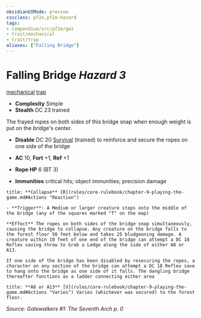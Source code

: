 ```yaml
---
obsidianUIMode: preview
cssclass: pf2e,pf2e-hazard
tags:
- compendium/src/pf2e/gw1
- trait/mechanical
- trait/trap
aliases: ["Falling Bridge"]
---
```

# Falling Bridge *Hazard 3*  
[mechanical](rules/traits/mechanical.md "Mechanical Hazard Trait")  [trap](rules/traits/trap.md "Trap Hazard Trait")  

- **Complexity** Simple
- **Stealth** DC 23 trained  

The frayed ropes on both sides of this bridge snap when enough weight is put on the bridge's center.

- **Disable** DC 20 [Survival](compendium/skills.md#Survival) (trained) to reinforce and secure the ropes on one side of the bridge  

- **AC** 10, **Fort** +1, **Ref** +1
- **Rope HP** 6 (BT 3)
- **Immunities** critical hits; object immunities; precision damage

```ad-embed-ability
title: **Collapse** [R](rules/core-rulebook/chapter-9-playing-the-game.md#Actions "Reaction")

- **Trigger**: A Medium or larger creature steps onto the middle of the bridge (any of the squares marked "T" on the map)

**Effect** The ropes on both sides of the bridge snap simultaneously, causing the bridge to collapse. Any creature on the bridge falls to the forest floor 50 feet below and takes 25 bludgeoning damage. A creature within 10 feet of one end of the bridge can attempt a DC 18 Reflex saving throw to Grab a Ledge along the side of either A8 or A13.

If one side of the bridge has been disabled by resecuring the ropes, a character on any section of the bridge can attempt a DC 18 Reflex save to hang onto the bridge as one side of it falls. The dangling bridge thereafter functions as a ladder connecting either area
```
```ad-embed-ability
title: **A8 or A13** [V](rules/core-rulebook/chapter-9-playing-the-game.md#Actions "Varies") Varies (whichever was secured) to the forest floor.
```

*Source: Gatewalkers #1: The Seventh Arch p. 0*